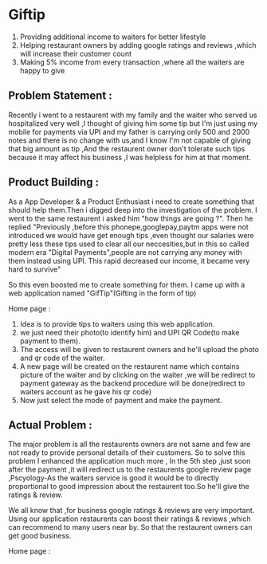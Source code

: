 # Giftip
1) Providing additional income to waiters for better lifestyle
2) Helping restaurant owners by adding google ratings and  reviews ,which will increase their customer count
3) Making 5% income from every transaction ,where all the waiters are happy to give


## Problem Statement : 
Recently i went to a restaurent with my family and the waiter who served us hospitalized very well ,I thought of giving him some tip but I'm just using my mobile for payments via UPI and my father is carrying only 500 and 2000 notes and there is no change with us,and I know I'm not capable of giving that big amount as tip ,And the restaurent owner don't tolerate such tips because it may affect his business ,I was helpless for him at that moment.

## Product Building :
As a App Developer & a Product Enthusiast i need to create something that should help them.Then i digged deep into the investigation of the problem. I went to the same restaurent i asked him "how things are going ?".
Then he replied "Previously ,before this phonepe,googlepay,paytm apps were not introduced we would have get enough tips ,even thought our salaries were pretty less these tips used to clear all our neccesities,but in this so called modern era "Digital Payments",people are not carrying any money with them instead using UPI. This rapid decreased our income, it became very hard to survive"

So this even boosted me to create something for them.
I came up with a web application named "GifTip"(Gifting in the form of tip)

Home page :


1) Idea is to provide tips to waiters using this web application.
2) we just need their photo(to identify him) and UPI QR Code(to make payment to them).
3) The access will be given to restaurent owners and he'll upload the photo and qr code of the waiter.
4) A new page will be created on the restaurent name which contains picture of the waiter and by clicking on the waiter ,we will be redirect to payment gateway as the backend procedure will be done(redirect to waiters account as he gave his qr code)
5) Now just select the mode of payment and make the payment.


## Actual Problem :
The major problem is all the restaurents owners are not same and few are not ready to provide personal details of their customers. So to solve this problem I enhanced the application much more ,
In the 5th step ,just soon after the payment ,it will redirect us to the restaurents google review page ,Pscyology-As the waiters service is good it would be to directly proportional to good impression about the restaurent too.So he'll give the ratings & review.

We all know that ,for business google ratings & reviews are very important. Using our application restaurents can boost their ratings & reviews ,which can recommend to many users near by. So that the restaurent owners can get good business. 

Home page :

